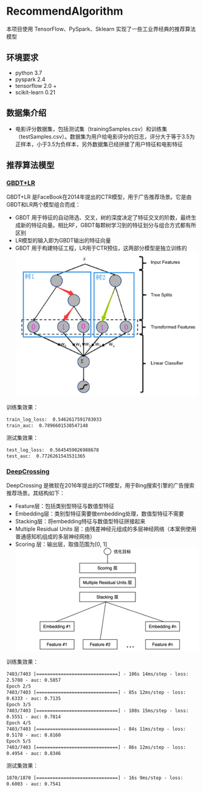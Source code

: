 # RecommendAlgorithm
本项目使用 TensorFlow、PySpark、Sklearn 实现了一些工业界经典的推荐算法模型

## 环境要求
* python 3.7
* pyspark 2.4
* tensorflow 2.0 +
* scikit-learn 0.21

## 数据集介绍
- 电影评分数据集，包括测试集（trainingSamples.csv）和训练集（testSamples.csv）。数据集为用户给电影评分的日志，评分大于等于3.5为正样本，小于3.5为负样本，另外数据集已经拼接了用户特征和电影特征

## 推荐算法模型
### [GBDT+LR](https://github.com/jason-wang1/RecommendAlgorithm/blob/master/sklearnrec/gbdt_lr.py)
GBDT+LR 是FaceBook在2014年提出的CTR模型，用于广告推荐场景。它是由GBDT和LR两个模型组合而成：
- GBDT 用于特征的自动筛选、交叉，树的深度决定了特征交叉的阶数，最终生成新的特征向量。相比RF，GBDT每颗树学习到的特征划分与组合方式都有所区别
- LR模型的输入即为GBDT输出的特征向量
- GBDT 用于构建特征工程，LR用于CTR预估，这两部分模型是独立训练的
![](picture/GBDT_LR.png)

训练集效果：
```
train_log_loss:  0.5462617591783033
train_auc:  0.7896601538547148
```

测试集效果：
```
test_log_loss:  0.5645459026988678
test_auc:  0.7726261543531365
```


### [DeepCrossing](https://github.com/jason-wang1/RecommendAlgorithm/blob/master/tensorflowrec/deep_crossing.py)
DeepCrossing 是微软在2016年提出的CTR模型，用于Bing搜索引擎的广告搜索推荐场景。其结构如下：
- Feature层：包括类别型特征与数值型特征
- Embedding层：类别型特征需要做embedding处理，数值型特征不需要
- Stacking层：将embedding特征与数值型特征拼接起来
- Multiple Residual Units 层：由残差神经元组成的多层神经网络（本案例使用普通感知机组成的多层神经网络）
- Scoring 层：输出层，取值范围为[0, 1]
![](picture/DeepCrossing.png)


训练集效果：
```
7403/7403 [==============================] - 106s 14ms/step - loss: 2.5708 - auc: 0.5857
Epoch 2/5
7403/7403 [==============================] - 85s 12ms/step - loss: 0.6333 - auc: 0.7135
Epoch 3/5
7403/7403 [==============================] - 108s 15ms/step - loss: 0.5551 - auc: 0.7814
Epoch 4/5
7403/7403 [==============================] - 84s 11ms/step - loss: 0.5178 - auc: 0.8160
Epoch 5/5
7403/7403 [==============================] - 86s 12ms/step - loss: 0.4954 - auc: 0.8346
```
测试集效果：
```
1870/1870 [==============================] - 16s 9ms/step - loss: 0.6003 - auc: 0.7541
```
